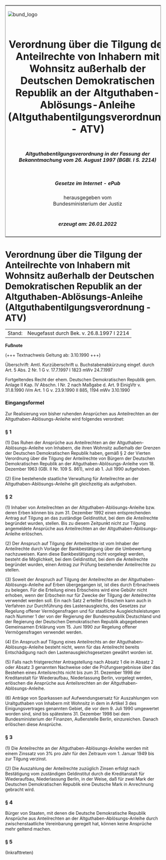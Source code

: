 <span id="DECKBLATT.html"></span>

<table border="0" frame="border" width="100%">

<tr valign="top">

<td align="left">

![bund\_logo](BfJ_2021_Web_de_de.gif)

</td>

<td align="right">

 

</td>

</tr>

<tr align="center" valign="middle">

<td colspan="2">

# Verordnung über die Tilgung der Anteilrechte von Inhabern mit Wohnsitz außerhalb der Deutschen Demokratischen Republik an der Altguthaben-Ablösungs-Anleihe (Altguthabentilgungsverordnung - ATV)

</td>

</tr>

<tr align="center" valign="middle">

<td colspan="2">

##### Altguthabentilgungsverordnung in der Fassung der Bekanntmachung vom 26. August 1997 (BGBl. I S. 2214)

</td>

</tr>

<tr align="center" valign="middle">

<td colspan="2">

  
  

##### Gesetze im Internet - ePub  
  
herausgegeben vom  
Bundesministerium der Justiz

</td>

</tr>

<tr align="center" valign="bottom">

<td colspan="2">

  
  

##### erzeugt am: 26.01.2022

</td>

</tr>

</table>

<span id="DDNR105430990.html"></span>

# Verordnung über die Tilgung der Anteilrechte von Inhabern mit Wohnsitz außerhalb der Deutschen Demokratischen Republik an der Altguthaben-Ablösungs-Anleihe (Altguthabentilgungsverordnung - ATV)

<div>

<div class="jnhtml">

|        |                                           |
| ------ | ----------------------------------------- |
| Stand: | Neugefasst durch Bek. v. 26.8.1997 I 2214 |

</div>

</div>

<div>

  
**Fußnote**

<div class="jnhtml">

<div>

<div class="jurAbsatz">

(+++ Textnachweis Geltung ab: 3.10.1990 +++)

</div>

<div class="jurAbsatz">

  
Überschrift: Amtl. Kurzüberschrift u. Buchstabenabkürzung eingef. durch
Art. 5 Abs. 2 Nr. 1 G v. 17.7.1997 I 1823 mWv 24.7.1997

</div>

<div class="jurAbsatz">

  
Fortgeltendes Recht der ehem. Deutschen Demokratischen Republik gem.
Anlage II Kap. IV Abschn. I Nr. 2 nach Maßgabe d. Art. 9 EinigVtr v.
31.8.1990 iVm Art. 1 G v. 23.9.1990 II 885, 1194 mWv 3.10.1990

</div>

</div>

</div>

</div>

<span id="DDNR105430990BJNE000101307.html"></span>

### Eingangsformel  

<div>

<div class="jnhtml">

<div>

<div class="jurAbsatz">

Zur Realisierung von bisher ruhenden Ansprüchen aus Anteilrechten an der
Altguthaben-Ablösungs-Anleihe wird folgendes verordnet:

</div>

</div>

</div>

</div>

<span id="DDNR105430990BJNE000201307.html"></span>

### § 1  

<div>

<div class="jnhtml">

<div>

<div class="jurAbsatz">

(1) Das Ruhen der Ansprüche aus Anteilrechten an der
Altguthaben-Ablösungs-Anleihe von Inhabern, die ihren Wohnsitz
außerhalb der Grenzen der Deutschen Demokratischen Republik haben,
gemäß § 2 der Vierten Verordnung über die Tilgung der Anteilrechte von
Bürgern der Deutschen Demokratischen Republik an der
Altguthaben-Ablösungs-Anleihe vom 18. Dezember 1963 (GBl. II Nr. 109 S.
861), wird ab 1. Juli 1990 aufgehoben.

</div>

<div class="jurAbsatz">

(2) Eine bestehende staatliche Verwaltung für Anteilrechte an der
Altguthaben-Ablösungs-Anleihe gilt gleichzeitig als aufgehoben.

</div>

</div>

</div>

</div>

<span id="DDNR105430990BJNE000303307.html"></span>

### § 2  

<div>

<div class="jnhtml">

<div>

<div class="jurAbsatz">

(1) Inhaber von Anteilrechten an der Altguthaben-Ablösungs-Anleihe bzw.
deren Erben können bis zum 31. Dezember 1992 einen entsprechenden Antrag
auf Tilgung an das zuständige Geldinstitut, bei dem die Anteilrechte
begründet wurden, stellen. Bis zu diesem Zeitpunkt nicht zur Tilgung
angemeldete Ansprüche aus Anteilrechten an der
Altguthaben-Ablösungs-Anleihe erlöschen.

</div>

<div class="jurAbsatz">

(2) Der Anspruch auf Tilgung der Anteilrechte ist vom Inhaber der
Anteilrechte durch Vorlage der Bankbestätigung über die Umbewertung
nachzuweisen. Kann diese Bankbestätigung nicht vorgelegt werden, besteht
die Möglichkeit, bei dem Geldinstitut, bei dem die Anteilrechte
begründet wurden, einen Antrag zur Prüfung bestehender Anteilrechte zu
stellen.

</div>

<div class="jurAbsatz">

(3) Soweit der Anspruch auf Tilgung der Anteilrechte an der
Altguthaben-Ablösungs-Anleihe auf Erben übergegangen ist, ist dies durch
Erbnachweis zu belegen. Für die Erteilung eines Erbscheins wird eine
Gebühr nicht erhoben, wenn der Erbschein nur für Zwecke der Tilgung der
Anteilrechte verwendet werden soll. Ein nach Satz 2 erteilter Erbschein
kann auch in Verfahren zur Durchführung des Lastenausgleichs, des
Gesetzes zur Regelung offener Vermögensfragen und für staatliche
Ausgleichsleistungen nach Nummer 1 der von der Regierung der
Bundesrepublik Deutschland und der Regierung der Deutschen
Demokratischen Republik abgegebenen Gemeinsamen Erklärung vom 15. Juni
1990 zur Regelung offener Vermögensfragen verwendet werden.

</div>

<div class="jurAbsatz">

(4) Ein Anspruch auf Tilgung eines Anteilrechts an der
Altguthaben-Ablösungs-Anleihe besteht nicht, wenn für das Anteilrecht
bereits Entschädigung nach den Lastenausgleichsgesetzen gewährt worden
ist.

</div>

<div class="jurAbsatz">

(5) Falls nach fristgerechter Antragstellung nach Absatz 1 die in Absatz
2 oder Absatz 3 genannten Nachweise oder die Prüfungsergebnisse über das
Bestehen eines Anteilsrechts nicht bis zum 31. Dezember 1998 der
Kreditanstalt für Wiederaufbau, Niederlassung Berlin, vorgelegt werden,
erlöschen die Ansprüche aus Anteilsrechten an der
Altguthaben-Ablösungs-Anleihe.

</div>

<div class="jurAbsatz">

(6) Anträge von Sparkassen auf Aufwendungsersatz für Auszahlungen von
Uraltguthaben von Inhabern mit Wohnsitz in dem in Artikel 3 des
Einigungsvertrages genannten Gebiet, die vor dem 9. Juli 1990 umgewertet
worden sind, sind bis spätestens 31. Dezember 1998 bei dem
Bundesministerium der Finanzen, Außenstelle Berlin, einzureichen. Danach
erlöschen diese Ansprüche.

</div>

</div>

</div>

</div>

<span id="DDNR105430990BJNE000403307.html"></span>

### § 3  

<div>

<div class="jnhtml">

<div>

<div class="jurAbsatz">

(1) Die Anteilrechte an der Altguthaben-Ablösungs-Anleihe werden mit
einem Zinssatz von 3% pro Jahr für den Zeitraum vom 1. Januar 1949 bis
zur Tilgung verzinst.

</div>

<div class="jurAbsatz">

(2) Die Auszahlung der Anteilrechte zuzüglich Zinsen erfolgt nach
Bestätigung vom zuständigen Geldinstitut durch die Kreditanstalt für
Wiederaufbau, Niederlassung Berlin, in der Weise, daß für zwei Mark der
Deutschen Demokratischen Republik eine Deutsche Mark in Anrechnung
gebracht wird.

</div>

</div>

</div>

</div>

<span id="DDNR105430990BJNE000501307.html"></span>

### § 4  

<div>

<div class="jnhtml">

<div>

<div class="jurAbsatz">

Bürger von Staaten, mit denen die Deutsche Demokratische Republik
Ansprüche aus Anteilrechten an der Altguthaben-Ablösungs-Anleihe durch
zwischenstaatliche Vereinbarung geregelt hat, können keine Ansprüche
mehr geltend machen.

</div>

</div>

</div>

</div>

<span id="DDNR105430990BJNE000601307.html"></span>

### § 5  

<div>

<div class="jnhtml">

<div>

<div class="jurAbsatz">

(Inkrafttreten)

</div>

</div>

</div>

</div>
